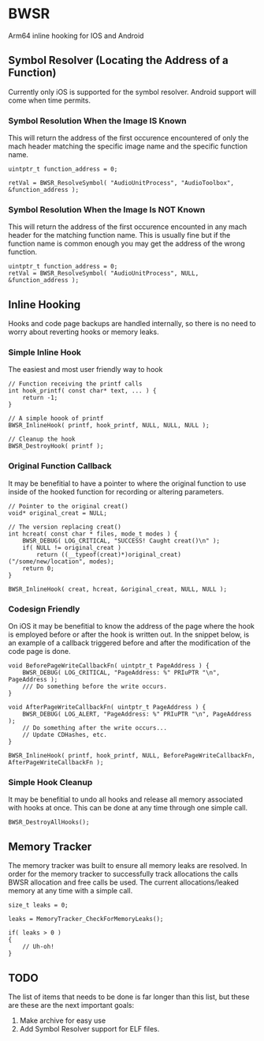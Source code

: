 # BWSR
Arm64 inline hooking for IOS and Android

## Symbol Resolver (Locating the Address of a Function)
Currently only iOS is supported for the symbol resolver. Android support will come when time permits.

### Symbol Resolution When the Image IS Known
This will return the address of the first occurence encountered of only the mach header matching the specific image name and the specific function name.
```
uintptr_t function_address = 0;

retVal = BWSR_ResolveSymbol( "AudioUnitProcess", "AudioToolbox", &function_address );
```

### Symbol Resolution When the Image Is <b>NOT</b> Known
This will return the address of the first occurence encounted in any mach header for the matching function name. This is usually fine but if the function name is common enough you may get the address of the wrong function.
```
uintptr_t function_address = 0;
retVal = BWSR_ResolveSymbol( "AudioUnitProcess", NULL, &function_address );
```

## Inline Hooking
Hooks and code page backups are handled internally, so there is no need to worry about reverting hooks or memory leaks.

### Simple Inline Hook
The easiest and most user friendly way to hook
```
// Function receiving the printf calls
int hook_printf( const char* text, ... ) {
    return -1;
}

// A simple hoook of printf
BWSR_InlineHook( printf, hook_printf, NULL, NULL, NULL );

// Cleanup the hook
BWSR_DestroyHook( printf );
```

### Original Function Callback
It may be benefitial to have a pointer to where the original function to use inside of the hooked function for recording or altering parameters.
```
// Pointer to the original creat()
void* original_creat = NULL;

// The version replacing creat()
int hcreat( const char * files, mode_t modes ) {
    BWSR_DEBUG( LOG_CRITICAL, "SUCCESS! Caught creat()\n" );
    if( NULL != original_creat )
        return ((__typeof(creat)*)original_creat)("/some/new/location", modes);
    return 0;
}

BWSR_InlineHook( creat, hcreat, &original_creat, NULL, NULL );
```


### Codesign Friendly
On iOS it may be benefitial to know the address of the page where the hook is employed before or after the hook is written out. In the snippet below, is an example of a callback triggered before and after the modification of the code page is done.
```
void BeforePageWriteCallbackFn( uintptr_t PageAddress ) {
    BWSR_DEBUG( LOG_CRITICAL, "PageAddress: %" PRIuPTR "\n", PageAddress );
    /// Do something before the write occurs.
}

void AfterPageWriteCallbackFn( uintptr_t PageAddress ) {
    BWSR_DEBUG( LOG_ALERT, "PageAddress: %" PRIuPTR "\n", PageAddress );
    // Do something after the write occurs...
    // Update CDHashes, etc.
}

BWSR_InlineHook( printf, hook_printf, NULL, BeforePageWriteCallbackFn, AfterPageWriteCallbackFn );
```

### Simple Hook Cleanup
It may be benefitial to undo all hooks and release all memory associated with hooks at once. This can be done at any time through one simple call.
```
BWSR_DestroyAllHooks();
```

## Memory Tracker
The memory tracker was built to ensure all memory leaks are resolved. In order for the memory tracker to successfully track allocations the calls BWSR allocation and free calls be used. The current allocations/leaked memory at any time with a simple call.
```
size_t leaks = 0;

leaks = MemoryTracker_CheckForMemoryLeaks();

if( leaks > 0 )
{
    // Uh-oh!
}
```


## TODO
The list of items that needs to be done is far longer than this list, but these are these are the next important goals:
1. Make archive for easy use
2. Add Symbol Resolver support for ELF files.
